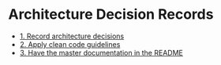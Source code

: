 # Architecture Decision Records

* [1. Record architecture decisions](0001-record-architecture-decisions.md)
* [2. Apply clean code guidelines](0002-apply-clean-code-guidelines.md)
* [3. Have the master documentation in the README](0003-have-the-master-documentation-in-the-readme.md)
